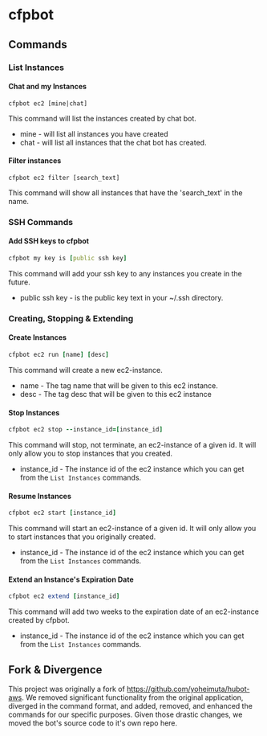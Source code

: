 
# cfpbot

## Commands

### List Instances
#### Chat and my Instances
```
cfpbot ec2 [mine|chat]
```
This command will list the instances created by chat bot. 
* mine - will list all instances you have created
* chat - will list all instances that the chat bot has created.

#### Filter instances
```
cfpbot ec2 filter [search_text]
```
This command will show all instances that have the 'search_text' in the name.

### SSH Commands

#### Add SSH keys to cfpbot
```ruby
cfpbot my key is [public ssh key]
```
This command will add your ssh key to any instances you create in the future. 
* public ssh key - is the public key text in your ~/.ssh directory.

### Creating, Stopping & Extending

#### Create Instances
```ruby
cfpbot ec2 run [name] [desc] 
```
This command will create a new ec2-instance. 
* name - The tag name that will be given to this ec2 instance.
* desc - The tag desc that will be given to this ec2 instance

#### Stop Instances
```ruby
cfpbot ec2 stop --instance_id=[instance_id]
```
This command will stop, not terminate, an ec2-instance of a given id. It will only allow you to stop instances that you created. 
* instance_id - The instance id of the ec2 instance which you can get from the `List Instances` commands.

#### Resume Instances
```ruby
cfpbot ec2 start [instance_id]
```
This command will start an ec2-instance of a given id. It will only allow you to start instances that you originally created. 
* instance_id - The instance id of the ec2 instance which you can get from the `List Instances` commands.

#### Extend an Instance's Expiration Date
```ruby
cfpbot ec2 extend [instance_id]
```
This command will add two weeks to the expiration date of an ec2-instance created by cfpbot.
* instance_id - The instance id of the ec2 instance which you can get from the `List Instances` commands.


## Fork & Divergence
This project was originally a fork of https://github.com/yoheimuta/hubot-aws. We removed significant functionality from the original application, diverged in the command format, and added, removed, and enhanced the commands for our specific purposes. Given those drastic changes, we moved the bot's source code to it's own repo here. 


